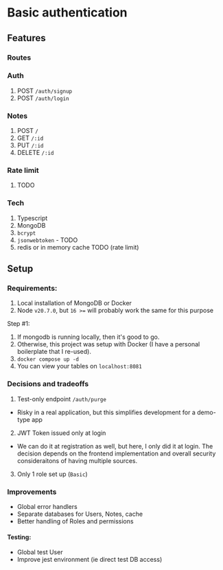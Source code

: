 # Basic authentication

## Features

### Routes

### Auth
1. POST `/auth/signup`
2. POST `/auth/login`

### Notes
1. POST `/`
2. GET `/:id`
3. PUT `/:id`
4. DELETE `/:id`

### Rate limit
1. TODO

### Tech
1. Typescript
2. MongoDB
3. `bcrypt`
4. `jsonwebtoken` - TODO
5. redis or in memory cache TODO (rate limit)

## Setup

### Requirements:
1. Local installation of MongoDB or Docker
2. Node `v20.7.0`, but `16 >=` will probably work the same for this purpose

Step #1:
1. If mongodb is running locally, then it's good to go.
2. Otherwise, this project was setup with Docker (I have a personal boilerplate that I re-used).
3. `docker compose up -d`
4. You can view your tables on `localhost:8081`


### Decisions and tradeoffs

1. Test-only endpoint `/auth/purge`
- Risky in a real application, but this simplifies development for a demo-type app

2. JWT Token issued only at login
- We can do it at registration as well, but here, I only did it at login. The decision depends on the frontend implementation and overall security consideraitons of having multiple sources.

3. Only 1 role set up (`Basic`)

### Improvements
- Global error handlers
- Separate databases for Users, Notes, cache
- Better handling of Roles and permissions

#### Testing:
- Global test User
- Improve jest environment (ie direct test DB access)
  